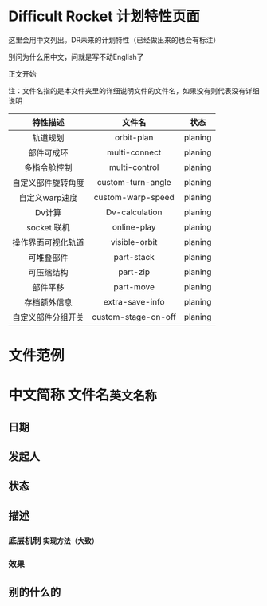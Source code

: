 # Difficult Rocket 计划特性页面

这里会用中文列出。DR未来的计划特性（已经做出来的也会有标注）

别问为什么用中文，问就是写不动English了

正文开始

注：文件名指的是本文件夹里的详细说明文件的文件名，如果没有则代表没有详细说明

|   特性描述    |         文件名         |   状态    |
|:---------:|:-------------------:|:-------:|
|   轨道规划    |    orbit-plan       | planing |
|   部件可成环   |    multi-connect    | planing |
|  多指令舱控制   |    multi-control    | planing |
| 自定义部件旋转角度 |  custom-turn-angle  | planing |
| 自定义warp速度 |  custom-warp-speed  | planing |
|   Dv计算    |   Dv-calculation    | planing |
| socket 联机 |     online-play     | planing |
| 操作界面可视化轨道 |    visible-orbit    | planing |
|   可堆叠部件   |     part-stack      | planing |
|   可压缩结构   |      part-zip       | planing |
|   部件平移    |      part-move      | planing |
|  存档额外信息   |   extra-save-info   | planing |
| 自定义部件分组开关 | custom-stage-on-off | planing |

# 文件范例

# 中文简称 文件名`英文名称`

## 日期

## 发起人

## 状态

## 描述

### 底层机制 `实现方法（大致）`

### 效果

## 别的什么的